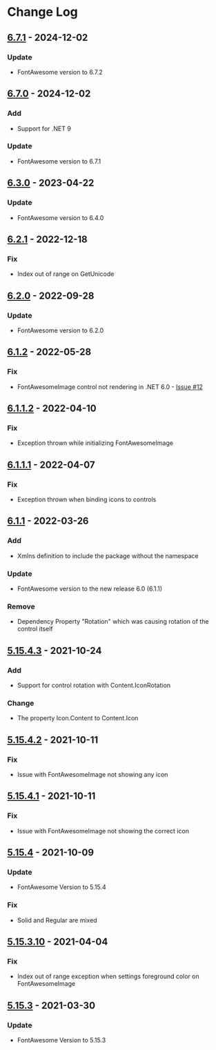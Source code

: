 # Change Log

## [6.7.1]		- 2024-12-02
### Update
- FontAwesome version to 6.7.2

## [6.7.0]		- 2024-12-02
### Add
- Support for .NET 9

### Update
- FontAwesome version to 6.7.1

## [6.3.0]		- 2023-04-22
### Update
- FontAwesome version to 6.4.0

## [6.2.1]		- 2022-12-18
### Fix
- Index out of range on GetUnicode

## [6.2.0]      - 2022-09-28
### Update
- FontAwesome version to 6.2.0

## [6.1.2]      - 2022-05-28
### Fix
- FontAwesomeImage control not rendering in .NET 6.0 - [Issue #12](https://github.com/DSaladinCH/fontawesome-wpf/issues/12)

## [6.1.1.2]    - 2022-04-10
### Fix
- Exception thrown while initializing FontAwesomeImage

## [6.1.1.1]    - 2022-04-07
### Fix
- Exception thrown when binding icons to controls

## [6.1.1]      - 2022-03-26
### Add
- Xmlns definition to include the package without the namespace

### Update
- FontAwesome version to the new release 6.0 (6.1.1)

### Remove
- Dependency Property "Rotation" which was causing rotation of the control itself

## [5.15.4.3]   - 2021-10-24
### Add
- Support for control rotation with Content.IconRotation

### Change
- The property Icon.Content to Content.Icon

## [5.15.4.2]   - 2021-10-11
### Fix
- Issue with FontAwesomeImage not showing any icon

## [5.15.4.1]   - 2021-10-11
### Fix
- Issue with FontAwesomeImage not showing the correct icon

## [5.15.4]     - 2021-10-09
### Update
- FontAwesome Version to 5.15.4

### Fix
- Solid and Regular are mixed

## [5.15.3.10]  - 2021-04-04
### Fix
- Index out of range exception when settings foreground color on FontAwesomeImage

## [5.15.3]     - 2021-03-30
### Update
- FontAwesome Version to 5.15.3

[6.7.1]: https://github.com/DSaladinCH/fontawesome-wpf/compare/v6.7.0...v6.7.1
[6.7.0]: https://github.com/DSaladinCH/fontawesome-wpf/compare/v6.3.0...v6.7.0
[6.3.0]: https://github.com/DSaladinCH/fontawesome-wpf/compare/v6.2.1...v6.3.0
[6.2.1]: https://github.com/DSaladinCH/fontawesome-wpf/compare/v6.2.0...v6.2.1
[6.2.0]: https://github.com/DSaladinCH/fontawesome-wpf/compare/v6.1.2...v6.2.0
[6.1.2]: https://github.com/DSaladinCH/fontawesome-wpf/compare/v6.1.1.2...v6.1.2
[6.1.1.2]: https://github.com/DSaladinCH/fontawesome-wpf/compare/v6.1.1.1...v6.1.1.2
[6.1.1.1]: https://github.com/DSaladinCH/fontawesome-wpf/compare/v6.1.1...v6.1.1.1
[6.1.1]: https://github.com/DSaladinCH/fontawesome-wpf/compare/v5.15.4.3...v6.1.1
[5.15.4.3]: https://github.com/DSaladinCH/fontawesome-wpf/compare/v5.15.4.2...v5.15.4.3
[5.15.4.2]: https://github.com/DSaladinCH/fontawesome-wpf/compare/v5.15.4.1...v5.15.4.2
[5.15.4.1]: https://github.com/DSaladinCH/fontawesome-wpf/compare/v5.15.4...v5.15.4.1
[5.15.4]: https://github.com/DSaladinCH/fontawesome-wpf/compare/v5.15.3.10...v5.15.4
[5.15.3.10]: https://github.com/DSaladinCH/fontawesome-wpf/compare/v5.15.3...v5.15.3.10
[5.15.3]: https://github.com/DSaladinCH/fontawesome-wpf/releases/tag/v5.15.3